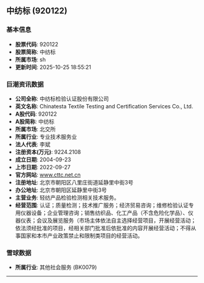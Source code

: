 ## 中纺标 (920122)

### 基本信息

- **股票代码**: 920122
- **股票简称**: 中纺标
- **所属市场**: sh
- **更新时间**: 2025-10-25 18:55:21

### 巨潮资讯数据

- **公司全称**: 中纺标检验认证股份有限公司
- **英文名称**: Chinatesta Textile Testing and Certification Services Co., Ltd.
- **A股代码**: 920122
- **A股简称**: 中纺标
- **所属市场**: 北交所
- **所属行业**: 专业技术服务业
- **法人代表**: 李斌
- **注册资本(万元)**: 9224.2108
- **成立日期**: 2004-09-23
- **上市日期**: 2022-09-27
- **官方网站**: www.cttc.net.cn
- **注册地址**: 北京市朝阳区八里庄街道延静里中街3号
- **办公地址**: 北京市朝阳区延静里中街3号
- **主营业务**: 轻纺产品检验检测相关技术服务。
- **经营范围**: 认证；质量检测；技术推广服务；经济贸易咨询；维修检验认证专用仪器设备；企业管理咨询；销售纺织品、化工产品（不含危险化学品）、仪器仪表；会议及展览服务（市场主体依法自主选择经营项目，开展经营活动；依法须经批准的项目，经相关部门批准后依批准的内容开展经营活动；不得从事国家和本市产业政策禁止和限制类项目的经营活动。

### 雪球数据

- **所属行业**: 其他社会服务 (BK0079)

---